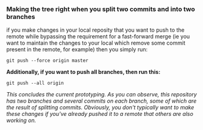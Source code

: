 

### Making the tree right when you split two commits and into two branches


if you make changes in your local reposity that you want to push to the remote while bypassing the requirement for a fast-forward merge (ie you want to maintain the changes to your local which remove some commit present in the remote, for example) then you simply run:


```
git push --force origin master
```

**Additionally, if you want to push all branches, then run this:**

```
git push --all origin
```

*This concludes the current prototyping. As you can observe, this repository has two branches and several commits on each branch, some of which are the result of splitting commits. Obviously, you don't typically want to make these changes if you've already pushed it to a remote that others are also working on.*
